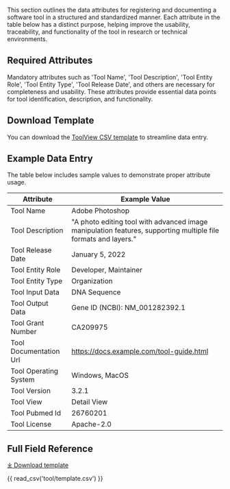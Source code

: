 This section outlines the data attributes for registering and documenting a software tool in a structured and standardized manner. Each attribute in the table below has a distinct purpose, helping improve the usability, traceability, and functionality of the tool in research or technical environments.


## Required Attributes
Mandatory attributes such as 'Tool Name', 'Tool Description', 'Tool Entity Role', 'Tool Entity Type', 'Tool Release Date', and others are necessary for completeness and usability. These attributes provide essential data points for tool identification, description, and functionality.


## Download Template
You can download the [ToolView CSV template](https://github.com/mc2-center/data-models/raw/main/templates/ToolView.csv) to streamline data entry.


## Example Data Entry
The table below includes sample values to demonstrate proper attribute usage.

| **Attribute**                 | **Example Value**                                                                                                    |
|-------------------------------|-----------------------------------------------------------------------------------------------------------------------|
| Tool Name                     | Adobe Photoshop                                                                                                         |
| Tool Description              | "A photo editing tool with advanced image manipulation features, supporting multiple file formats and layers."          |
| Tool Release Date             | January 5, 2022                                                                                                        |
| Tool Entity Role              | Developer, Maintainer                                                                                                  |
| Tool Entity Type              | Organization                                                                                                           |
| Tool Input Data               | DNA Sequence                                                                                                           |
| Tool Output Data              | Gene ID (NCBI): NM_001282392.1                                                                                         |
| Tool Grant Number             | CA209975                                                                                                                |
| Tool Documentation Url        | https://docs.example.com/tool-guide.html                                                                               |
| Tool Operating System         | Windows, MacOS                                                                                                          |
| Tool Version                  | 3.2.1                                                                                                                  |
| Tool View                     | Detail View                                                                                                             |
| Tool Pubmed Id                | 26760201                                                                                                                |
| Tool License                  | Apache-2.0                                                                                                              |

## Full Field Reference

[⤓ Download template](https://github.com/mc2-center/data-models/raw/main/templates/ToolView.csv)

{{ read_csv('tool/template.csv') }}
